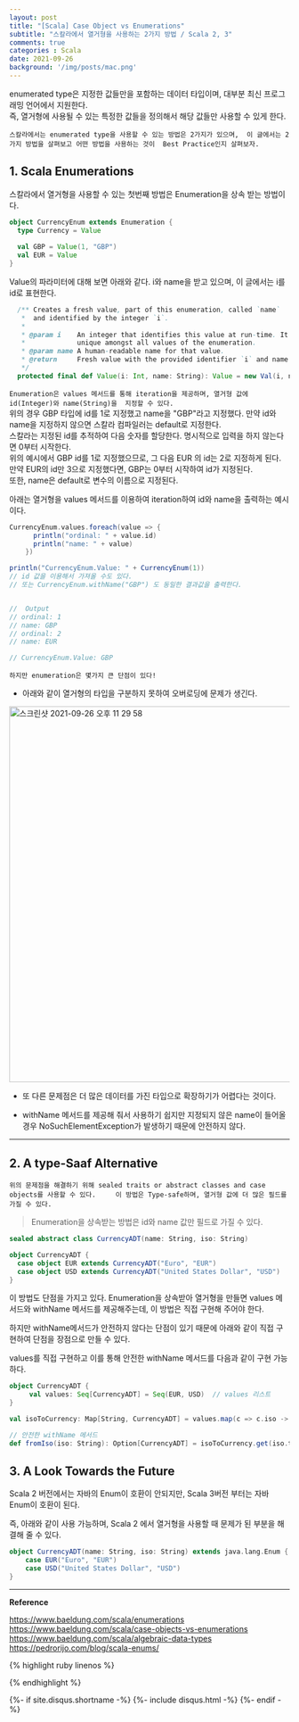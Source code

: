 ```yaml
---
layout: post
title: "[Scala] Case Object vs Enumerations"
subtitle: "스칼라에서 열거형을 사용하는 2가지 방법 / Scala 2, 3"    
comments: true
categories : Scala
date: 2021-09-26
background: '/img/posts/mac.png'
---
```


enumerated type은 지정한 값들만을 포함하는 데이터 타입이며, 대부분 최신 
프로그래밍 언어에서 지원한다.   
즉, 열거형에 사용될 수 있는 특정한 값들을 정의해서 해당 값들만 
사용할 수 있게 한다.   

`스칼라에서는 enumerated type을 사용할 수 있는 방법은 2가지가 있으며, 
    이 글에서는 2가지 방법을 살펴보고 어떤 방법을 사용하는 것이 
    Best Practice인지 살펴보자.`         

## 1. Scala Enumerations   

스칼라에서 열거형을 사용할 수 있는 첫번째 방법은 Enumeration을 
상속 받는 방법이다.   

```scala  
object CurrencyEnum extends Enumeration {
  type Currency = Value
  
  val GBP = Value(1, "GBP")
  val EUR = Value
}
```

Value의 파라미터에 대해 보면 아래와 같다. i와 name을 받고 있으며, 
    이 글에서는 i를 id로 표현한다.   

```scala
  /** Creates a fresh value, part of this enumeration, called `name`
   *  and identified by the integer `i`.
   *
   * @param i    An integer that identifies this value at run-time. It must be
   *             unique amongst all values of the enumeration.
   * @param name A human-readable name for that value.
   * @return     Fresh value with the provided identifier `i` and name `name`.
   */
  protected final def Value(i: Int, name: String): Value = new Val(i, name)
```

`Enumeration은 values 메서드를 통해 iteration을 제공하며, 열거형 값에 id(Integer)와 name(String)을 
지정할 수 있다.`       
위의 경우 GBP 타입에 id를 1로 지정했고 name을 "GBP"라고 지정했다. 만약 id와 name을 
지정하지 않으면 스칼라 컴파일러는 default로 지정한다.    
스칼라는 지정된 id를 추적하여 다음 숫자를 할당한다. 명시적으로 입력을 하지 않는다면 0부터 시작한다.    
위의 예시에서 GBP id를 1로 지정했으므로, 그 다음 EUR 의 id는 2로 지정하게 된다.    
만약 EUR의 id만 3으로 지정했다면, GBP는 0부터 시작하여 id가 지정된다.   
또한, name은 default로 변수의 이름으로 지정된다.   

아래는 열거형을 values 메서드를 이용하여 iteration하여 
id와 name을 출력하는 예시이다.   

```scala
CurrencyEnum.values.foreach(value => {
      println("ordinal: " + value.id)
      println("name: " + value)
    })

println("CurrencyEnum.Value: " + CurrencyEnum(1)) 
// id 값을 이용해서 가져올 수도 있다.   
// 또는 CurrencyEnum.withName("GBP") 도 동일한 결과값을 출력한다.   


//  Output   
// ordinal: 1
// name: GBP
// ordinal: 2
// name: EUR

// CurrencyEnum.Value: GBP
```

`하지만 enumeration은 몇가지 큰 단점이 있다!`       

- 아래와 같이 열거형의 타입을 구분하지 못하여 오버로딩에 문제가 생긴다.     

<img width="674" alt="스크린샷 2021-09-26 오후 11 29 58" src="https://user-images.githubusercontent.com/26623547/134812164-2f84edf7-48ef-4c95-8884-066a2c512d84.png">   

- 또 다른 문제점은 더 많은 데이터를 가진 타입으로 확장하기가 어렵다는 것이다.    

- withName 메서드를 제공해 줘서 사용하기 쉽지만 지정되지 않은 name이 들어올 경우 
NoSuchElementException가 발생하기 때문에 안전하지 않다.     

- - - 

## 2. A type-Saaf Alternative    

`위의 문제점을 해결하기 위해 sealed traits or abstract classes and case objects를 사용할 수 있다.    
이 방법은 Type-safe하며, 열거형 값에 더 많은 필드를 가질 수 있다.`      

> Enumeration을 상속받는 방법은 id와 name 값만 필드로 가질 수 있다.   

```scala    
sealed abstract class CurrencyADT(name: String, iso: String)

object CurrencyADT {
  case object EUR extends CurrencyADT("Euro", "EUR")
  case object USD extends CurrencyADT("United States Dollar", "USD")
}
```

이 방법도 단점을 가지고 있다. Enumeration을 상속받아 열거형을 
만들면 values 메서드와 withName 메서드를 제공해주는데, 이 방법은 
직접 구현해 주어야 한다.   

하지만 withName메서드가 안전하지 않다는 단점이 있기 때문에 아래와 
같이 직접 구현하여 단점을 장점으로 만들 수 있다.   

values를 직접 구현하고 이를 통해 안전한 withName 메서드를 다음과 
같이 구현 가능하다.   

```scala   
object CurrencyADT { 
     val values: Seq[CurrencyADT] = Seq(EUR, USD)  // values 리스트 
}
```

```scala 
val isoToCurrency: Map[String, CurrencyADT] = values.map(c => c.iso -> c).toMap

// 안전한 withName 메서드    
def fromIso(iso: String): Option[CurrencyADT] = isoToCurrency.get(iso.toUpperCase)
```

## 3. A Look Towards the Future   

Scala 2 버전에서는 자바의 Enum이 호환이 안되지만, Scala 3버전 부터는 
자바 Enum이 호환이 된다.  

즉, 아래와 같이 사용 가능하며, Scala 2 에서 열거형을 사용할 때 
문제가 된 부분을 해결해 줄 수 있다.   

```scala   
object CurrencyADT(name: String, iso: String) extends java.lang.Enum {
    case EUR("Euro", "EUR")
    case USD("United States Dollar", "USD")
}
```

- - - 

**Reference**    

<https://www.baeldung.com/scala/enumerations>   
<https://www.baeldung.com/scala/case-objects-vs-enumerations>    
<https://www.baeldung.com/scala/algebraic-data-types>    
<https://pedrorijo.com/blog/scala-enums/>   

{% highlight ruby linenos %}

{% endhighlight %}


{%- if site.disqus.shortname -%}
    {%- include disqus.html -%}
{%- endif -%}

